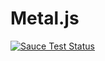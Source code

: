 Metal.js
===============
[![Sauce Test Status](https://saucelabs.com/browser-matrix/alloyui.svg)](https://travis-ci.org/liferay/metal)
